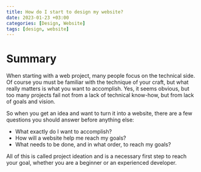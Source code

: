 ```yaml
---
title: How do I start to design my website?
date: 2023-01-23 +03:00
categories: [Design, Website]
tags: [design, website]
---
```

# Summary

When starting with a web project, many people focus on the technical side. Of course you must be familiar with the technique of your craft, but what really matters is what you want to accomplish. Yes, it seems obvious, but too many projects fail not from a lack of technical know-how, but from lack of goals and vision.

So when you get an idea and want to turn it into a website, there are a few questions you should answer before anything else:

-  What exactly do I want to accomplish?
- How will a website help me reach my goals?
- What needs to be done, and in what order, to reach my goals?

All of this is called project ideation and is a necessary first step to reach your goal, whether you are a beginner or an experienced developer.
